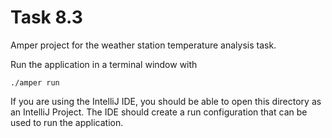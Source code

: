 # Task 8.3

Amper project for the weather station temperature analysis task.

Run the application in a terminal window with

    ./amper run

If you are using the IntelliJ IDE, you should be able to open this directory
as an IntelliJ Project. The IDE should create a run configuration that can
be used to run the application.
